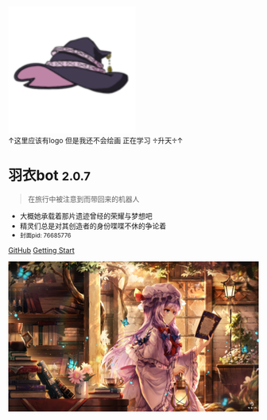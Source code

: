 <!-- _coverpage.md -->

![ ](_media/icon.svg)  
↑这里应该有logo 但是我还不会绘画 正在学习 ♱升天♱↑

# 羽衣bot <small>2.0.7</small>

> 在旅行中被注意到而带回来的机器人

- 大概她承载着那片遗迹曾经的荣耀与梦想吧
- 精灵们总是对其创造者的身份喋喋不休的争论着
- <small>封面pid: 76685776</small>

[GitHub](https://github.com/LYshiying/ui_bot)
[Getting Start](/zh-cn/intro/)

<!-- 背景图片 -->
![](_media/bg.png)